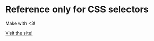 Reference only for CSS selectors
=============
Make with <3!

[Visit the site!](https://heinlinaung.github.io/css_selectors)
